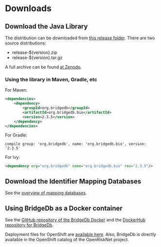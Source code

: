 # Downloads

## Download the Java Library

The distribution can be downloaded from [this release folder](https://github.com/bridgedb/BridgeDb/releases).
There are two source distributions:

 * release-${version}.zip
 * release-${version}.tar.gz

A full archive can be found [at Zenodo](https://zenodo.org/record/593034).

### Using the library in Maven, Gradle, etc

For Maven:

```xml
<dependencies>
    <dependency>
        <groupId>org.bridgedb</groupId>
        <artifactId>org.bridgedb.bio</artifactId>
        <version>2.3.5</version>
    </dependency>
</dependencies>
```

For Gradle:

```
compile group: 'org.bridgedb', name: 'org.bridgedb.bio', version: '2.3.5'
```

For Ivy:

```xml
<dependency org="org.bridgedb" name="org.bridgedb.bio" rev="2.3.5"/>
```

## Download the Identifier Mapping Databases

See the [overview of mapping databases](mappingdbs.md).

## Using BridgeDb as a Docker container

See the [GitHub repository of the BridgeDb Docker](https://web.archive.org/web/20190824104419/https://github.com/bridgedb/docker)
and the [DockerHub repository for BridgeDb](https://web.archive.org/web/20190824104419/https://hub.docker.com/r/bigcatum/bridgedb/).

Deployment files for OpenShift are [available here](https://web.archive.org/web/20190824104419/https://github.com/OpenRiskNet/home/tree/master/openshift/deployments/bridgedb).
Also, BridgeDb is directly available in the OpenShift catalog of the OpenRiskNet project.

